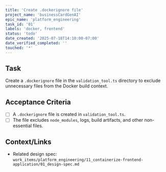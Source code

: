 ```yaml
---
title: 'Create .dockerignore file'
project_name: 'businessCardGenAI'
epic_name: 'platform_engineering'
task_id: '01'
labels: 'docker, frontend'
status: 'todo'
date_created: '2025-07-18T14:10:00-07:00'
date_verified_completed: ''
touched: '*'
---
```


## Task

Create a `.dockerignore` file in the `validation_tool.ts` directory to exclude unnecessary files from the Docker build context.

## Acceptance Criteria

- [ ] A `.dockerignore` file is created in `validation_tool.ts`.
- [ ] The file excludes `node_modules`, logs, build artifacts, and other non-essential files.

## Context/Links

- Related design spec: `work_items/platform_engineering/11_containerize-frontend-application/01_design-spec.md`
